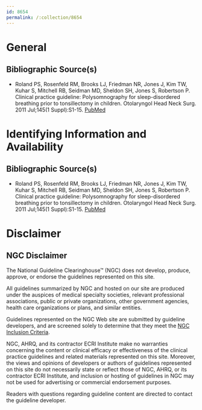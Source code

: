 ```yaml
---
id: 8654
permalink: /:collection/8654
---
```


# General

## Bibliographic Source(s)

- Roland PS, Rosenfeld RM, Brooks LJ, Friedman NR, Jones J, Kim TW, Kuhar S, Mitchell RB, Seidman MD, Sheldon SH, Jones S, Robertson P. Clinical practice guideline: Polysomnography for sleep-disordered breathing prior to tonsillectomy in children. Otolaryngol Head Neck Surg. 2011 Jul;145(1 Suppl):S1-15. [ PubMed ](http://www.ncbi.nlm.nih.gov/entrez/query.fcgi?cmd=Retrieve&db=pubmed&dopt=Abstract&list_uids=21676944)

# Identifying Information and Availability

## Bibliographic Source(s)

- Roland PS, Rosenfeld RM, Brooks LJ, Friedman NR, Jones J, Kim TW, Kuhar S, Mitchell RB, Seidman MD, Sheldon SH, Jones S, Robertson P. Clinical practice guideline: Polysomnography for sleep-disordered breathing prior to tonsillectomy in children. Otolaryngol Head Neck Surg. 2011 Jul;145(1 Suppl):S1-15. [ PubMed ](http://www.ncbi.nlm.nih.gov/entrez/query.fcgi?cmd=Retrieve&db=pubmed&dopt=Abstract&list_uids=21676944)

# Disclaimer

## NGC Disclaimer

The National Guideline Clearinghouse™ (NGC) does not develop, produce, approve, or endorse the guidelines represented on this site.

All guidelines summarized by NGC and hosted on our site are produced under the auspices of medical specialty societies, relevant professional associations, public or private organizations, other government agencies, health care organizations or plans, and similar entities.

Guidelines represented on the NGC Web site are submitted by guideline developers, and are screened solely to determine that they meet the [NGC Inclusion Criteria](/help-and-about/summaries/inclusion-criteria).

NGC, AHRQ, and its contractor ECRI Institute make no warranties concerning the content or clinical efficacy or effectiveness of the clinical practice guidelines and related materials represented on this site. Moreover, the views and opinions of developers or authors of guidelines represented on this site do not necessarily state or reflect those of NGC, AHRQ, or its contractor ECRI Institute, and inclusion or hosting of guidelines in NGC may not be used for advertising or commercial endorsement purposes.

Readers with questions regarding guideline content are directed to contact the guideline developer.

